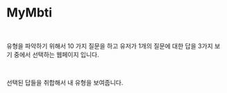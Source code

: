 # MyMbti

<br>

유형을 파악하기 위해서 10 가지 질문을 하고 유저가 1개의 질문에 대한 답을 3가지 보기 중에서 선택하는 웹페이지 입니다.

<br>

선택된 답들을 취합해서 내 유형을 보여줍니다.
